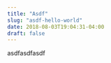 ```yaml
---
title: "Asdf"
slug: "asdf-hello-world"
date: 2018-08-03T19:04:31-04:00
draft: false
---
```


asdfasdfasdf